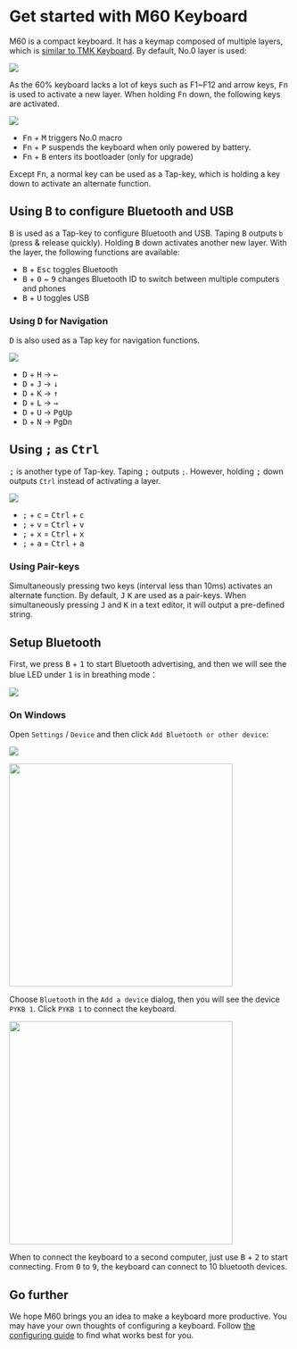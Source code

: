 # Get started with M60 Keyboard

M60 is a compact keyboard. It has a keymap composed of multiple layers, which is [similar to TMK Keyboard](https://github.com/tmk/tmk_keyboard/blob/master/tmk_core/doc/keymap.md). By default, No.0 layer is used:

![](https://gitee.com/makerdiary/python-keyboard/raw/resource/img/layer0.svg)

As the 60% keyboard lacks a lot of keys such as F1~F12 and arrow keys, <kbd>Fn</kbd> is used to activate a new layer.
When holding <kbd>Fn</kbd> down, the following keys are activated.

![](https://gitee.com/makerdiary/python-keyboard/raw/resource/img/layer1.svg)

+ <kbd>Fn</kbd> + <kbd>M</kbd> triggers No.0 macro
+ <kbd>Fn</kbd> + <kbd>P</kbd> suspends the keyboard when only powered by battery.
+ <kbd>Fn</kbd> + <kbd>B</kbd> enters its bootloader (only for upgrade)

Except <kbd>Fn</kbd>, a normal key can be used as a Tap-key,  which is holding a key down to activate an alternate function.

## Using <kbd>B</kbd> to configure Bluetooth and USB

<kbd>B</kbd> is used as a Tap-key to configure Bluetooth and USB. Taping <kbd>B</kbd> outputs `b` (press & release quickly). Holding <kbd>B</kbd> down activates another new layer. With the layer, the following functions are available:

+ <kbd>B</kbd> + <kbd>Esc</kbd> toggles Bluetooth
+ <kbd>B</kbd> + <kbd>0</kbd> ~ <kbd>9</kbd> changes Bluetooth ID to switch between multiple computers and phones
+ <kbd>B</kbd> + <kbd>U</kbd> toggles USB

### Using <kbd>D</kbd> for Navigation

<kbd>D</kbd> is also used as a Tap key for navigation functions.

![](https://gitee.com/makerdiary/python-keyboard/raw/master/img/d-for-navigation.png)

+ <kbd>D</kbd> + <kbd>H</kbd> → <kbd>←</kbd>
+ <kbd>D</kbd> + <kbd>J</kbd> → <kbd>↓</kbd>
+ <kbd>D</kbd> + <kbd>K</kbd> → <kbd>↑</kbd>
+ <kbd>D</kbd> + <kbd>L</kbd> → <kbd>→</kbd>
+ <kbd>D</kbd> + <kbd>U</kbd> → <kbd>PgUp</kbd>
+ <kbd>D</kbd> + <kbd>N</kbd> → <kbd>PgDn</kbd>

## Using <kbd>;</kbd> as <kbd>Ctrl</kbd>

<kbd>;</kbd> is another type of Tap-key. Taping <kbd>;</kbd> outputs `;`. However, holding <kbd>;</kbd> down outputs `Ctrl` instead of activating a layer.

![](https://github.com/xiongyihui/keyboard/raw/master/img/semicolon_as_ctrl.png)

+ <kbd>;</kbd> + <kbd>c</kbd> = <kbd>Ctrl</kbd> + <kbd>c</kbd>
+ <kbd>;</kbd> + <kbd>v</kbd> = <kbd>Ctrl</kbd> + <kbd>v</kbd>
+ <kbd>;</kbd> + <kbd>x</kbd> = <kbd>Ctrl</kbd> + <kbd>x</kbd>
+ <kbd>;</kbd> + <kbd>a</kbd> = <kbd>Ctrl</kbd> + <kbd>a</kbd>


### Using Pair-keys

Simultaneously pressing two keys (interval less than 10ms) activates an alternate function.
By default, <kbd>J</kbd> <kbd>K</kbd> are used as a pair-keys. When simultaneously pressing <kbd>J</kbd> and <kbd>K</kbd> in a text editor, it will output a pre-defined string.

## Setup Bluetooth

First, we press <kbd>B</kbd> + <kbd>1</kbd> to start Bluetooth advertising, and then we will see the blue LED under <kbd>1</kbd> is in breathing mode：

![](https://gitee.com/makerdiary/python-keyboard/raw/resource/img/ble_broadcast.gif)

### On Windows

Open `Settings` / `Device` and then click `Add Bluetooth or other device`:

![](https://gitee.com/makerdiary/python-keyboard/raw/resource/img/windows-devices-en.png)

<img src="https://gitee.com/makerdiary/python-keyboard/raw/resource/img/windows-add-device-en.png" width="400">

Choose `Bluetooth` in the `Add a device` dialog, then you will see the device `PYKB 1`. Click `PYKB 1` to connect the keyboard.

<img src="https://gitee.com/makerdiary/python-keyboard/raw/resource/img/windows-add-bluetooth-device-en.png" width="400">

When to connect the keyboard to a second computer, just use <kbd>B</kbd> + <kbd>2</kbd> to start connecting. From <kbd>0</kbd> to <kbd>9</kbd>, the keyboard can connect to 10 bluetooth devices.

## Go further

We hope M60 brings you an idea to make a keyboard more productive. You may have your own thoughts of configuring a keyboard. Follow [the configuring guide](configuration.md) to find what works best for you.
